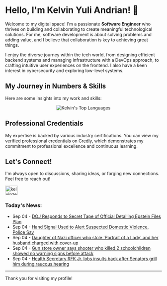 # Hello, I'm Kelvin Yuli Andrian! 👋

Welcome to my digital space! I'm a passionate **Software Engineer** who thrives on building and collaborating to create meaningful technological solutions. For me, software development is about solving problems and adding value, and I believe that collaboration is key to achieving great things.

I enjoy the diverse journey within the tech world, from designing efficient backend systems and managing infrastructure with a DevOps approach, to crafting intuitive user experiences on the frontend. I also have a keen interest in cybersecurity and exploring low-level systems.

## My Journey in Numbers & Skills

Here are some insights into my work and skills:

<p align="center">
  <img src="https://github-readme-stats.vercel.app/api/top-langs/?username=kelvinzer0&layout=compact&theme=radical" alt="Kelvin's Top Languages" />
</p>

## Professional Credentials

My expertise is backed by various industry certifications. You can view my verified professional credentials on [Credly](https://www.credly.com/users/kelvin-yuli-andrian/badges), which demonstrates my commitment to professional excellence and continuous learning.

## Let's Connect!

I'm always open to discussions, sharing ideas, or forging new connections. Feel free to reach out!

<p align="left">
    <a href="https://linkedin.com/in/kelvinzero" target="blank"><img align="center" src="https://cdn.jsdelivr.net/npm/simple-icons@3.0.1/icons/linkedin.svg" alt="kelvinzero" height="30" width="40" /></a>
</p>

### Today's News:

<!-- feed start -->
- Sep 04 - [DOJ Responds to Secret Tape of Official Detailing Epstein Files Plan](https://www.yahoo.com/news/articles/doj-responds-secret-tape-official-212627285.html)
- Sep 04 - [Hand Signal Used to Alert Suspected Domestic Violence, Police Say](https://www.yahoo.com/news/videos/hand-signal-used-alert-suspected-205242651.html)
- Sep 04 - [Daughter of Nazi officer who stole 'Portrait of a Lady' and her husband charged with cover-up](https://www.yahoo.com/news/articles/daughter-nazi-officer-stole-portrait-201940359.html)
- Sep 04 - [Gun store owner says shooter who killed 2 schoolchildren showed no warning signs before attack](https://www.yahoo.com/news/articles/gun-store-owner-says-shooter-193418987.html)
- Sep 04 - [Health Secretary RFK Jr. lobs insults back after Senators grill him during raucous hearing](https://www.yahoo.com/news/videos/health-secretary-rfk-jr-lobs-192044165.html)
<!-- feed end -->

---

Thank you for visiting my profile!
